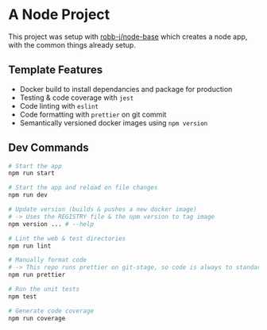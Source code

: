 # A Node Project

This project was setup with [robb-j/node-base](https://github.com/robb-j/node-base/) which creates a node app, with the common things already setup.

## Template Features

- Docker build to install dependancies and package for production
- Testing & code coverage with `jest`
- Code linting with `eslint`
- Code formatting with `prettier` on git commit
- Semantically versioned docker images using `npm version`

## Dev Commands

```bash
# Start the app
npm run start

# Start the app and reload on file changes
npm run dev

# Update version (builds & pushes a new docker image)
# -> Uses the REGISTRY file & the npm version to tag image
npm version ... # --help

# Lint the web & test directories
npm run lint

# Manually format code
# -> This repo runs prettier on git-stage, so code is always to standard
npm run prettier

# Run the unit tests
npm test

# Generate code coverage
npm run coverage
```
